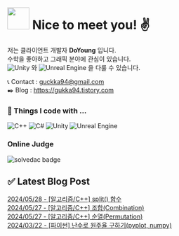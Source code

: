 
# <img src="https://github.com/JustDoYoung/JustDoYoung/assets/63029463/312b6a4a-8df0-4ae7-9a19-42dc5d5e3a7b" width="50" height="50"/> Nice to meet you! ✌️

저는 클라이언트 개발자 **DoYoung** 입니다.  
수학을 좋아하고 그래픽 분야에 관심이 있습니다.   
![Unity](https://img.shields.io/badge/unity-%23000000.svg?style=plastic&logo=unity&logoColor=white) 와 ![Unreal Engine](https://img.shields.io/badge/unrealengine-%23313131.svg?style=plastic&logo=unrealengine&logoColor=white) 을 다룰 수 있습니다.
   
📞 Contact : guckka94@gmail.com   
✒️ Blog : https://gukka94.tistory.com
   
### 🌱 Things I code with ...
  ![C++](https://img.shields.io/badge/c++-%2300599C.svg?style=plastic&logo=c%2B%2B&logoColor=white)
  ![C#](https://img.shields.io/badge/c%23-%23239120.svg?style=plastic&logo=csharp&logoColor=white)
  ![Unity](https://img.shields.io/badge/unity-%23000000.svg?style=plastic&logo=unity&logoColor=white) 
  ![Unreal Engine](https://img.shields.io/badge/unrealengine-%23313131.svg?style=plastic&logo=unrealengine&logoColor=white) 


### Online Judge
![solvedac badge](https://solvedac-readme-badge.vercel.app/api/v1/badge?user=tornado0310&theme=github-dark&compact=1)
   
   
## ✅ Latest Blog Post

[2024/05/28 - [알고리즘/C++] split() 함수](http://gukka94.tistory.com/entry/%EC%95%8C%EA%B3%A0%EB%A6%AC%EC%A6%98C-split-%ED%95%A8%EC%88%98) <br/>
[2024/05/27 - [알고리즘/C++] 조합(Combination)](http://gukka94.tistory.com/entry/%EC%95%8C%EA%B3%A0%EB%A6%AC%EC%A6%98C-%EC%A1%B0%ED%95%A9Combination) <br/>
[2024/05/27 - [알고리즘/C++] 순열(Permutation)](http://gukka94.tistory.com/entry/%EC%95%8C%EA%B3%A0%EB%A6%AC%EC%A6%98C-%EC%88%9C%EC%97%B4Permutation) <br/>
[2024/03/22 - [파이썬] 난수로 원주율 구하기(pyplot, numpy)](http://gukka94.tistory.com/entry/%ED%8C%8C%EC%9D%B4%EC%8D%AC-%EB%82%9C%EC%88%98%EB%A1%9C-%EC%9B%90%EC%A3%BC%EC%9C%A8-%EA%B5%AC%ED%95%98%EA%B8%B0pyplot-numpy) <br/>
